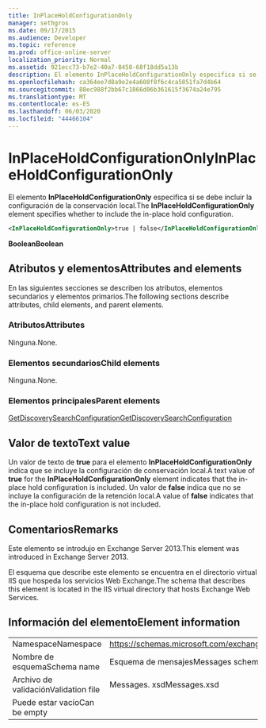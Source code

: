 ```yaml
---
title: InPlaceHoldConfigurationOnly
manager: sethgros
ms.date: 09/17/2015
ms.audience: Developer
ms.topic: reference
ms.prod: office-online-server
localization_priority: Normal
ms.assetid: 921ecc73-b7e2-40a7-8458-68f18dd5a13b
description: El elemento InPlaceHoldConfigurationOnly especifica si se debe incluir la configuración de la conservación local.
ms.openlocfilehash: ca364ee7d8a9e2e4a608f8f6c4ca5851fa7d4b64
ms.sourcegitcommit: 88ec988f2bb67c1866d06b361615f3674a24e795
ms.translationtype: MT
ms.contentlocale: es-ES
ms.lasthandoff: 06/03/2020
ms.locfileid: "44466104"
---
```

# <a name="inplaceholdconfigurationonly"></a><span data-ttu-id="5a683-103">InPlaceHoldConfigurationOnly</span><span class="sxs-lookup"><span data-stu-id="5a683-103">InPlaceHoldConfigurationOnly</span></span>

<span data-ttu-id="5a683-104">El elemento **InPlaceHoldConfigurationOnly** especifica si se debe incluir la configuración de la conservación local.</span><span class="sxs-lookup"><span data-stu-id="5a683-104">The **InPlaceHoldConfigurationOnly** element specifies whether to include the in-place hold configuration.</span></span> 
  
```XML
<InPlaceHoldConfigurationOnly>true | false</InPlaceHoldConfigurationOnly>
```

 <span data-ttu-id="5a683-105">**Boolean**</span><span class="sxs-lookup"><span data-stu-id="5a683-105">**Boolean**</span></span>
## <a name="attributes-and-elements"></a><span data-ttu-id="5a683-106">Atributos y elementos</span><span class="sxs-lookup"><span data-stu-id="5a683-106">Attributes and elements</span></span>

<span data-ttu-id="5a683-107">En las siguientes secciones se describen los atributos, elementos secundarios y elementos primarios.</span><span class="sxs-lookup"><span data-stu-id="5a683-107">The following sections describe attributes, child elements, and parent elements.</span></span>
  
### <a name="attributes"></a><span data-ttu-id="5a683-108">Atributos</span><span class="sxs-lookup"><span data-stu-id="5a683-108">Attributes</span></span>

<span data-ttu-id="5a683-109">Ninguna.</span><span class="sxs-lookup"><span data-stu-id="5a683-109">None.</span></span>
  
### <a name="child-elements"></a><span data-ttu-id="5a683-110">Elementos secundarios</span><span class="sxs-lookup"><span data-stu-id="5a683-110">Child elements</span></span>

<span data-ttu-id="5a683-111">Ninguna.</span><span class="sxs-lookup"><span data-stu-id="5a683-111">None.</span></span>
  
### <a name="parent-elements"></a><span data-ttu-id="5a683-112">Elementos principales</span><span class="sxs-lookup"><span data-stu-id="5a683-112">Parent elements</span></span>

[<span data-ttu-id="5a683-113">GetDiscoverySearchConfiguration</span><span class="sxs-lookup"><span data-stu-id="5a683-113">GetDiscoverySearchConfiguration</span></span>](getdiscoverysearchconfiguration.md)
  
## <a name="text-value"></a><span data-ttu-id="5a683-114">Valor de texto</span><span class="sxs-lookup"><span data-stu-id="5a683-114">Text value</span></span>

<span data-ttu-id="5a683-115">Un valor de texto de **true** para el elemento **InPlaceHoldConfigurationOnly** indica que se incluye la configuración de conservación local.</span><span class="sxs-lookup"><span data-stu-id="5a683-115">A text value of **true** for the **InPlaceHoldConfigurationOnly** element indicates that the in-place hold configuration is included.</span></span> <span data-ttu-id="5a683-116">Un valor de **false** indica que no se incluye la configuración de la retención local.</span><span class="sxs-lookup"><span data-stu-id="5a683-116">A value of **false** indicates that the in-place hold configuration is not included.</span></span> 
  
## <a name="remarks"></a><span data-ttu-id="5a683-117">Comentarios</span><span class="sxs-lookup"><span data-stu-id="5a683-117">Remarks</span></span>

<span data-ttu-id="5a683-118">Este elemento se introdujo en Exchange Server 2013.</span><span class="sxs-lookup"><span data-stu-id="5a683-118">This element was introduced in Exchange Server 2013.</span></span>
  
<span data-ttu-id="5a683-119">El esquema que describe este elemento se encuentra en el directorio virtual IIS que hospeda los servicios Web Exchange.</span><span class="sxs-lookup"><span data-stu-id="5a683-119">The schema that describes this element is located in the IIS virtual directory that hosts Exchange Web Services.</span></span>
  
## <a name="element-information"></a><span data-ttu-id="5a683-120">Información del elemento</span><span class="sxs-lookup"><span data-stu-id="5a683-120">Element information</span></span>

|||
|:-----|:-----|
|<span data-ttu-id="5a683-121">Namespace</span><span class="sxs-lookup"><span data-stu-id="5a683-121">Namespace</span></span>  <br/> |https://schemas.microsoft.com/exchange/services/2006/messages  <br/> |
|<span data-ttu-id="5a683-122">Nombre de esquema</span><span class="sxs-lookup"><span data-stu-id="5a683-122">Schema name</span></span>  <br/> |<span data-ttu-id="5a683-123">Esquema de mensajes</span><span class="sxs-lookup"><span data-stu-id="5a683-123">Messages schema</span></span>  <br/> |
|<span data-ttu-id="5a683-124">Archivo de validación</span><span class="sxs-lookup"><span data-stu-id="5a683-124">Validation file</span></span>  <br/> |<span data-ttu-id="5a683-125">Messages. xsd</span><span class="sxs-lookup"><span data-stu-id="5a683-125">Messages.xsd</span></span>  <br/> |
|<span data-ttu-id="5a683-126">Puede estar vacío</span><span class="sxs-lookup"><span data-stu-id="5a683-126">Can be empty</span></span>  <br/> ||
   

